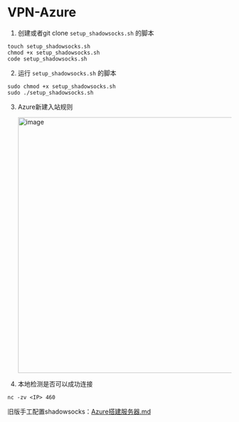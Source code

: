 # VPN-Azure

1. 创建或者git clone `setup_shadowsocks.sh` 的脚本
```shell
touch setup_shadowsocks.sh
chmod +x setup_shadowsocks.sh
code setup_shadowsocks.sh
```
2. 运行 `setup_shadowsocks.sh` 的脚本
```shell
sudo chmod +x setup_shadowsocks.sh
sudo ./setup_shadowsocks.sh
```
3. Azure新建入站规则

   <img width="575" alt="image" src="https://github.com/user-attachments/assets/0c1be5e1-78fa-4326-a817-13c2aa0b6941" />

5. 本地检测是否可以成功连接
```shell
nc -zv <IP> 460
```


旧版手工配置shadowsocks：[Azure搭建服务器.md](https://github.com/cpa2001/VPN-Azure/blob/main/Azure%E6%90%AD%E5%BB%BA%E6%9C%8D%E5%8A%A1%E5%99%A8.md)
